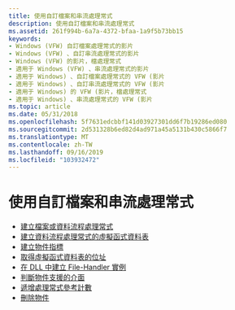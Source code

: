 ```yaml
---
title: 使用自訂檔案和串流處理常式
description: 使用自訂檔案和串流處理常式
ms.assetid: 261f994b-6a7a-4372-bfaa-1a9f5b73bb15
keywords:
- Windows (VFW) 自訂檔案處理常式的影片
- Windows (VFW) 、自訂串流處理常式的影片
- Windows (VFW) 的影片，檔處理常式
- 適用于 Windows (VFW) 、串流處理常式的影片
- 適用于 Windows) 、自訂檔案處理常式的 VFW (影片
- 適用于 Windows) 、自訂串流處理常式的 VFW (影片
- 適用于 Windows) 的 VFW (影片，檔處理常式
- 適用于 Windows) 、串流處理常式的 VFW (影片
ms.topic: article
ms.date: 05/31/2018
ms.openlocfilehash: 5f7631edcbbf141d03927301dd6f7b19286ed080
ms.sourcegitcommit: 2d531328b6ed82d4ad971a45a5131b430c5866f7
ms.translationtype: MT
ms.contentlocale: zh-TW
ms.lasthandoff: 09/16/2019
ms.locfileid: "103932472"
---
```

# <a name="using-custom-file-and-stream-handlers"></a>使用自訂檔案和串流處理常式

-   [建立檔案或資料流程處理常式](creating-a-file-or-stream-handler.md)
-   [建立資料流程處理常式的虛擬函式資料表](creating-a-virtual-function-table-for-a-stream-handler.md)
-   [建立物件指標](creating-an-object-pointer.md)
-   [取得虛擬函式資料表的位址](obtaining-the-address-of-a-virtual-function-table.md)
-   [在 DLL 中建立 File-Handler 實例](creating-a-file-handler-instance-in-a-dll.md)
-   [判斷物件支援的介面](determining-which-interface-an-object-supports.md)
-   [遞增處理常式參考計數](incrementing-the-handler-reference-count.md)
-   [刪除物件](deleting-an-object.md)

 

 




